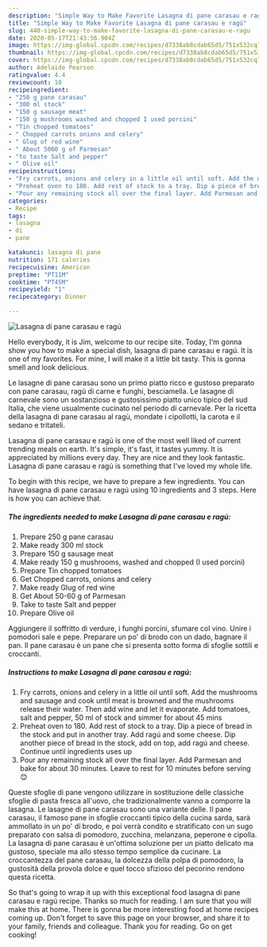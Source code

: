 ```yaml
---
description: "Simple Way to Make Favorite Lasagna di pane carasau e ragú"
title: "Simple Way to Make Favorite Lasagna di pane carasau e ragú"
slug: 440-simple-way-to-make-favorite-lasagna-di-pane-carasau-e-ragu
date: 2020-05-17T21:43:56.904Z
image: https://img-global.cpcdn.com/recipes/d7338ab8cdab65d5/751x532cq70/lasagna-di-pane-carasau-e-ragu-recipe-main-photo.jpg
thumbnail: https://img-global.cpcdn.com/recipes/d7338ab8cdab65d5/751x532cq70/lasagna-di-pane-carasau-e-ragu-recipe-main-photo.jpg
cover: https://img-global.cpcdn.com/recipes/d7338ab8cdab65d5/751x532cq70/lasagna-di-pane-carasau-e-ragu-recipe-main-photo.jpg
author: Adelaide Pearson
ratingvalue: 4.4
reviewcount: 10
recipeingredient:
- "250 g pane carasau"
- "300 ml stock"
- "150 g sausage meat"
- "150 g mushrooms washed and chopped I used porcini"
- "Tin chopped tomatoes"
- " Chopped carrots onions and celery"
- " Glug of red wine"
- " About 5060 g of Parmesan"
- "to taste Salt and pepper"
- " Olive oil"
recipeinstructions:
- "Fry carrots, onions and celery in a little oil until soft. Add the mushrooms and sausage and cook until meat is browned and the mushrooms release their water. Then add wine and let it evaporate. Add tomatoes, salt and pepper, 50 ml of stock and simmer for about 45 mins"
- "Preheat oven to 180. Add rest of stock to a tray. Dip a piece of bread in the stock and put in another tray. Add ragú and some cheese. Dip another piece of bread in the stock, add on top, add ragú and cheese. Continue until ingredients uses up"
- "Pour any remaining stock all over the final layer. Add Parmesan and bake for about 30 minutes. Leave to rest for 10 minutes before serving 😊"
categories:
- Recipe
tags:
- lasagna
- di
- pane

katakunci: lasagna di pane 
nutrition: 171 calories
recipecuisine: American
preptime: "PT11M"
cooktime: "PT45M"
recipeyield: "1"
recipecategory: Dinner

---
```



![Lasagna di pane carasau e ragú](https://img-global.cpcdn.com/recipes/d7338ab8cdab65d5/751x532cq70/lasagna-di-pane-carasau-e-ragu-recipe-main-photo.jpg)

Hello everybody, it is Jim, welcome to our recipe site. Today, I'm gonna show you how to make a special dish, lasagna di pane carasau e ragú. It is one of my favorites. For mine, I will make it a little bit tasty. This is gonna smell and look delicious.

Le lasagne di pane carasau sono un primo piatto ricco e gustoso preparato con pane carasau, ragù di carne e funghi, besciamella. Le lasagne di carnevale sono un sostanzioso e gustosissimo piatto unico tipico del sud Italia, che viene usualmente cucinato nel periodo di carnevale. Per la ricetta della lasagna di pane carasau al ragù, mondate i cipollotti, la carota e il sedano e tritateli.

Lasagna di pane carasau e ragú is one of the most well liked of current trending meals on earth. It's simple, it's fast, it tastes yummy. It is appreciated by millions every day. They are nice and they look fantastic. Lasagna di pane carasau e ragú is something that I've loved my whole life.


To begin with this recipe, we have to prepare a few ingredients. You can have lasagna di pane carasau e ragú using 10 ingredients and 3 steps. Here is how you can achieve that.

<!--inarticleads1-->

##### The ingredients needed to make Lasagna di pane carasau e ragú:

1. Prepare 250 g pane carasau
1. Make ready 300 ml stock
1. Prepare 150 g sausage meat
1. Make ready 150 g mushrooms, washed and chopped (I used porcini)
1. Prepare Tin chopped tomatoes
1. Get  Chopped carrots, onions and celery
1. Make ready  Glug of red wine
1. Get  About 50-60 g of Parmesan
1. Take to taste Salt and pepper
1. Prepare  Olive oil


Aggiungere il soffritto di verdure, i funghi porcini, sfumare col vino. Unire i pomodori sale e pepe. Preparare un po&#39; di brodo con un dado, bagnare il pan. Il pane carasau è un pane che si presenta sotto forma di sfoglie sottili e croccanti. 

<!--inarticleads2-->

##### Instructions to make Lasagna di pane carasau e ragú:

1. Fry carrots, onions and celery in a little oil until soft. Add the mushrooms and sausage and cook until meat is browned and the mushrooms release their water. Then add wine and let it evaporate. Add tomatoes, salt and pepper, 50 ml of stock and simmer for about 45 mins
1. Preheat oven to 180. Add rest of stock to a tray. Dip a piece of bread in the stock and put in another tray. Add ragú and some cheese. Dip another piece of bread in the stock, add on top, add ragú and cheese. Continue until ingredients uses up
1. Pour any remaining stock all over the final layer. Add Parmesan and bake for about 30 minutes. Leave to rest for 10 minutes before serving 😊


Queste sfoglie di pane vengono utilizzare in sostituzione delle classiche sfoglie di pasta fresca all&#39;uovo, che tradizionalmente vanno a comporre la lasagna. Le lasagne di pane carasau sono una variante delle. Il pane carasau, il famoso pane in sfoglie croccanti tipico della cucina sarda, sarà ammollato in un po&#39; di brodo, e poi verrà condito e stratificato con un sugo preparato con salsa di pomodoro, zucchina, melanzana, peperone e cipolla. La lasagna di pane carasau è un&#39;ottima soluzione per un piatto delicato ma gustoso, speciale ma allo stesso tempo semplice da cucinare. La croccantezza del pane carasau, la dolcezza della polpa di pomodoro, la gustosità della provola dolce e quel tocco sfizioso del pecorino rendono questa ricetta. 

So that's going to wrap it up with this exceptional food lasagna di pane carasau e ragú recipe. Thanks so much for reading. I am sure that you will make this at home. There is gonna be more interesting food at home recipes coming up. Don't forget to save this page on your browser, and share it to your family, friends and colleague. Thank you for reading. Go on get cooking!
